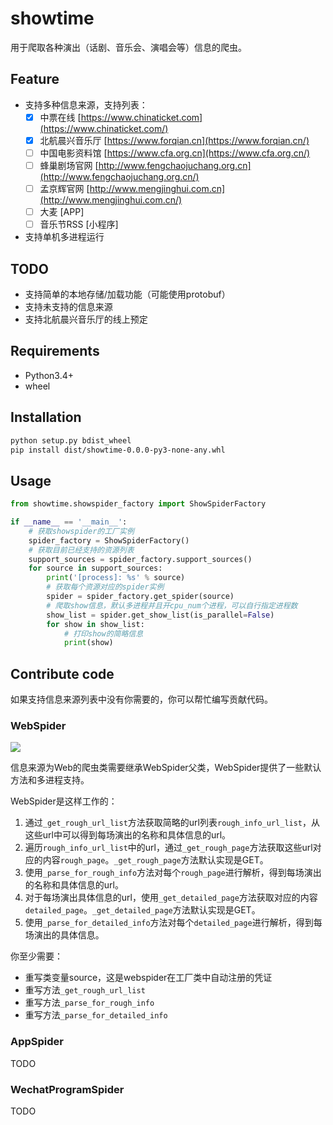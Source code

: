 

# showtime

用于爬取各种演出（话剧、音乐会、演唱会等）信息的爬虫。

## Feature

- 支持多种信息来源，支持列表：
  - [x] 中票在线 [https://www.chinaticket.com](https://www.chinaticket.com/)
  - [x] 北航晨兴音乐厅 [https://www.forqian.cn](https://www.forqian.cn/)
  - [ ] 中国电影资料馆 [https://www.cfa.org.cn](https://www.cfa.org.cn/)
  - [ ] 蜂巢剧场官网 [http://www.fengchaojuchang.org.cn](http://www.fengchaojuchang.org.cn/)
  - [ ] 孟京辉官网 [http://www.mengjinghui.com.cn](http://www.mengjinghui.com.cn/)
  - [ ] 大麦 [APP]
  - [ ] 音乐节RSS [小程序]
- 支持单机多进程运行

## TODO

- 支持简单的本地存储/加载功能（可能使用protobuf）
- 支持未支持的信息来源
- 支持北航晨兴音乐厅的线上预定

## Requirements

- Python3.4+
- wheel

## Installation

```bash
python setup.py bdist_wheel
pip install dist/showtime-0.0.0-py3-none-any.whl
```

## Usage

```python
from showtime.showspider_factory import ShowSpiderFactory

if __name__ == '__main__':
    # 获取showspider的工厂实例
    spider_factory = ShowSpiderFactory()
    # 获取目前已经支持的资源列表
    support_sources = spider_factory.support_sources()
    for source in support_sources:
        print('[process]: %s' % source)
        # 获取每个资源对应的spider实例
        spider = spider_factory.get_spider(source)
        # 爬取show信息，默认多进程并且开cpu_num个进程，可以自行指定进程数
        show_list = spider.get_show_list(is_parallel=False)
        for show in show_list:
            # 打印show的简略信息
            print(show)
```

## Contribute code

如果支持信息来源列表中没有你需要的，你可以帮忙编写贡献代码。

### WebSpider

![](https://tva1.sinaimg.cn/large/006y8mN6gy1g87bdn9ix7j30lp0gwjre.jpg)

信息来源为Web的爬虫类需要继承WebSpider父类，WebSpider提供了一些默认方法和多进程支持。

WebSpider是这样工作的：
1. 通过`_get_rough_url_list`方法获取简略的url列表`rough_info_url_list`，从这些url中可以得到每场演出的名称和具体信息的url。
2. 遍历`rough_info_url_list`中的url，通过`_get_rough_page`方法获取这些url对应的内容`rough_page`。`_get_rough_page`方法默认实现是GET。
3. 使用`_parse_for_rough_info`方法对每个`rough_page`进行解析，得到每场演出的名称和具体信息的url。
4. 对于每场演出具体信息的url，使用`_get_detailed_page`方法获取对应的内容`detailed_page`。`_get_detailed_page`方法默认实现是GET。
5. 使用`_parse_for_detailed_info`方法对每个`detailed_page`进行解析，得到每场演出的具体信息。

你至少需要：
- 重写类变量source，这是webspider在工厂类中自动注册的凭证
- 重写方法`_get_rough_url_list`
- 重写方法`_parse_for_rough_info`
- 重写方法`_parse_for_detailed_info`

### AppSpider

TODO

### WechatProgramSpider

TODO



